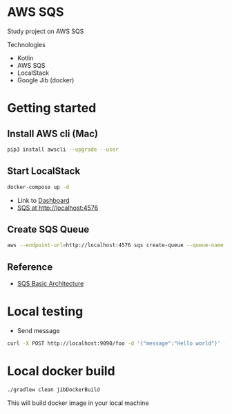 # AWS SQS
Study project on AWS SQS

Technologies
* Kotlin
* AWS SQS
* LocalStack
* Google Jib (docker) 

# Getting started

## Install AWS cli (Mac)
```bash
pip3 install awscli --upgrade --user
```

## Start LocalStack
```bash
docker-compose up -d
```

* Link to [Dashboard](http://localhost:8080)
* [SQS at http://localhost:4576](http://localhost:4576)

## Create SQS Queue

```bash
aws --endpoint-url=http://localhost:4576 sqs create-queue --queue-name helloQueue
```

## Reference
* [SQS Basic Architecture](https://github.com/awsdocs/amazon-sqs-developer-guide/blob/master/doc_source/sqs-basic-architecture.md)

# Local testing

* Send message
```bash
curl -X POST http://localhost:9090/foo -d '{"message":"Hello world"}' -H "Content-Type: application/json"
```

# Local docker build
```bash
./gradlew clean jibDockerBuild
```
This will build docker image in your local machine
